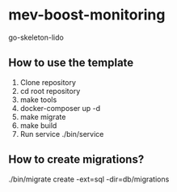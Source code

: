 # mev-boost-monitoring

go-skeleton-lido

## How to use the template

1.  Clone repository
2.  cd root repository
3.  make tools
4.  docker-composer up -d
5.  make migrate
6.  make build
7.  Run service ./bin/service

## How to create migrations?

./bin/migrate create -ext=sql -dir=db/migrations <your table name>
